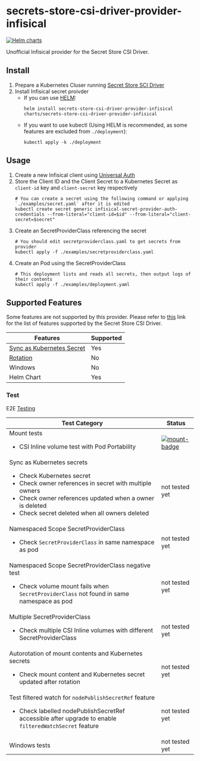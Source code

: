 # secrets-store-csi-driver-provider-infisical
[![Helm charts](https://img.shields.io/endpoint?url=https://artifacthub.io/badge/repository/secrets-store-csi-driver-provider-infisical&label=Helm+charts)](https://artifacthub.io/packages/search?repo=secrets-store-csi-driver-provider-infisical)

Unofficial Infisical provider for the Secret Store CSI Driver.

## Install
1. Prepare a Kubernetes Cluser running [Secret Store SCI Driver](https://secrets-store-csi-driver.sigs.k8s.io/getting-started/installation.html)
1. Install Infisical secret proivder
   - If you can use [HELM](https://helm.sh/):
     ```
     helm install secrets-store-csi-driver-provider-infisical charts/secrets-store-csi-driver-provider-infisical
     ```
   - If you want to use kubectl (Using HELM is recommended, as some features are excluded from `./deployment`):
     ```
     kubectl apply -k ./deployment
     ```

## Usage
1. Create a new Infisical client using [Universal Auth](https://infisical.com/docs/documentation/platform/identities/universal-auth)
1. Store the Client ID and the Client Secret to a Kubernetes Secret as `client-id` key and `client-secret` key respectively
   ```
   # You can create a secret using the following command or applying `./examples/secret.yaml` after it is edited
   kubectl create secret generic infisical-secret-provider-auth-credentials --from-literal="client-id=$id" --from-literal="client-secret=$secret"
   ```
1. Create an SecretProviderClass referencing the secret
   ```
   # You should edit secretproviderclass.yaml to get secrets from provider
   kubectl apply -f ./examples/secretproviderclass.yaml
   ```
1. Create an Pod using the SecretProviderClass
   ```
   # This deployment lists and reads all secrets, then output logs of their contents
   kubectl apply -f ./examples/deployment.yaml
   ```

## Supported Features
Some features are not supported by this provider. Please refer to [this](https://secrets-store-csi-driver.sigs.k8s.io/providers#features-supported-by-current-providers) link for the list of features supported by the Secret Store CSI Driver.

| Features                            | Supported |
|-------------------------------------|-----------|
| [Sync as Kubernetes Secret][secret] | Yes       |
| [Rotation][rotation]                | No        |
| Windows                             | No        |
| Helm Chart                          | Yes       |

[secret]: https://secrets-store-csi-driver.sigs.k8s.io/topics/sync-as-kubernetes-secret
[rotation]: https://secrets-store-csi-driver.sigs.k8s.io/topics/secret-auto-rotation

### Test
E2E [Testing](https://github.com/kubernetes-sigs/secrets-store-csi-driver/tree/v1.4.5/test)

| Test Category                                                                                                                                                                                                                                         | Status                     |
|-------------------------------------------------------------------------------------------------------------------------------------------------------------------------------------------------------------------------------------------------------|----------------------------|
| Mount tests<ul><li>CSI Inline volume test with Pod Portability</li></ul>                                                                                                                                                                              | [![mount-badge]][mount-ci] |
| Sync as Kubernetes secrets<ul><li>Check Kubernetes secret</li><li>Check owner references in secret with multiple owners</li><li>Check owner references updated when a owner is deleted</li><li>Check secret deleted when all owners deleted</li></ul> | not tested yet             |
| Namespaced Scope SecretProviderClass<ul><li>Check `SecretProviderClass` in same namespace as pod</li></ul>                                                                                                                                            | not tested yet             |
| Namespaced Scope SecretProviderClass negative test<ul><li>Check volume mount fails when `SecretProviderClass` not found in same namespace as pod</li></ul>                                                                                            | not tested yet             |
| Multiple SecretProviderClass<ul><li>Check multiple CSI Inline volumes with different SecretProviderClass</li></ul>                                                                                                                                    | not tested yet             |
| Autorotation of mount contents and Kubernetes secrets<ul><li>Check mount content and Kubernetes secret updated after rotation</li></ul>                                                                                                               | not tested yet             |
| Test filtered watch for `nodePublishSecretRef` feature<ul><li>Check labelled nodePublishSecretRef accessible after upgrade to enable `filteredWatchSecret` feature</li></ul>                                                                          | not tested yet             |
| Windows tests                                                                                                                                                                                                                                         | not tested yet             |

[mount-badge]: https://github.com/gidoichi/secrets-store-csi-driver-provider-infisical/actions/workflows/test-mount.yml/badge.svg?branch=e2e
[mount-ci]: https://github.com/gidoichi/secrets-store-csi-driver-provider-infisical/actions/workflows/test-mount.yml?query=branch%3Ae2e
